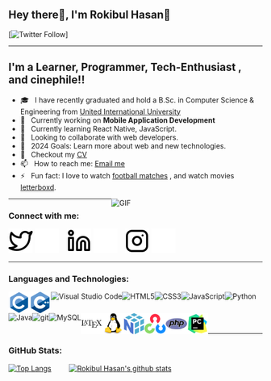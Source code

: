 ## Hey there👋, I'm Rokibul Hasan👋 



[![Twitter Follow](https://img.shields.io/twitter/follow/rokib16x?color=1DA1F2&logo=twitter&style=for-the-badge)]

---

## I'm a Learner, Programmer, Tech-Enthusiast , and cinephile!!

- 🎓 &nbsp; I have recently graduated and hold a B.Sc. in Computer Science & Engineering from <a href="https://www.uiu.ac.bd/">United International University</a>
- 🔭 &nbsp; Currently working on **Mobile Application Development**
- 🌱 &nbsp; Currently learning React Native, JavaScript.
- 👯 &nbsp; Looking to collaborate with web developers.
- 🥅 &nbsp; 2024 Goals: Learn more about web and new technologies.
- 📝 &nbsp; Checkout my [CV](https://drive.google.com/file/d/1HfUi27F3uMQ9rCAl6wZH1pj-K2CNUReS/view?usp=sharing)
- 📫 &nbsp; How to reach me: [Email me](mailto:rokibulhasanshad@gmail.com)
- ⚡ &nbsp; Fun fact: I love to watch [football matches](https://www.fcbarcelona.com/en/) , and watch movies [letterboxd](https://boxd.it/4JG4B).

<img align="right" alt="GIF" src="https://raw.githubusercontent.com/rahul-jha98/rahul-jha98/main/techstack.gif" width="300px"/>

---

### Connect with me:

[![website](./img/twitter-light.svg)](https://twitter.com/rokib16x#gh-light-mode-only)
[![website](./img/twitter-dark.svg)](https://twitter.com/rokib16x#gh-dark-mode-only)
&nbsp;&nbsp;
[![website](./img/linkedin-light.svg)](https://linkedin.com/in/rokib16x#gh-light-mode-only)
[![website](./img/linkedin-dark.svg)](https://linkedin.com/in/rokib16x#gh-dark-mode-only)
&nbsp;&nbsp;
[![website](./img/instagram-light.svg)](https://instagram.com/rokib16x#gh-light-mode-only)
[![website](./img/instagram-dark.svg)](https://instagram.com/rokib16x#gh-dark-mode-only)

---

### Languages and Technologies:

<a href="https://www.w3schools.com/c/index.php/" target="_blank"><img align="left" alt="C" height ="42px" src="https://raw.githubusercontent.com/devicons/devicon/master/icons/c/c-original.svg"/></a>
<a href="https://www.w3schools.com/cpp/default.asp" target="_blank"><img align="left" alt="C++" height ="42px" src="https://raw.githubusercontent.com/devicons/devicon/master/icons/cplusplus/cplusplus-original.svg"/></a>
<a href="https://code.visualstudio.com/" target="_blank"><img align="left" alt="Visual Studio Code" height ="42px" src="https://cdn.jsdelivr.net/gh/devicons/devicon/icons/vscode/vscode-original.svg"/></a>
<a href="https://html.com/" target="_blank"><img align="left" alt="HTML5" height ="42px" src="https://cdn.jsdelivr.net/gh/devicons/devicon/icons/html5/html5-original.svg"/></a>
<a href="https://www.w3schools.com/css/css_intro.asp" target="_blank"><img align="left" alt="CSS3" height ="42px" src="https://cdn.jsdelivr.net/gh/devicons/devicon/icons/css3/css3-original.svg"/></a>

<img align="left" alt="JavaScript" height ="42px" src="https://cdn.jsdelivr.net/gh/devicons/devicon/icons/javascript/javascript-original.svg" />
<a href="https://www.python.org" target="_blank"><img align="left" alt="Python" height ="42px" src="https://raw.githubusercontent.com/rahul-jha98/github_readme_icons/main/language_and_tools/square/python/python.svg"></a>
<a href="https://www.java.com" target="_blank"><img align="left" alt="Java" height ="42px" src="https://raw.githubusercontent.com/rahul-jha98/github_readme_icons/main/language_and_tools/square/java/java.svg"></a>
<a href="https://git-scm.com/" target="_blank"> <img src="https://raw.githubusercontent.com/rahul-jha98/github_readme_icons/main/language_and_tools/square/git-scm/git-scm.svg" align="left" alt="git" height='42px'/> </a>
<a href="https://www.mysql.com/" target="_blank"><img align="left" alt="MySQL" height ="42px" src="https://cdn.jsdelivr.net/gh/devicons/devicon/icons/mysql/mysql-original.svg" /></a>
<br>
<a href="https://latex-tutorial.com/" target="_blank"><img align="left" alt="LaTeX" height ="42px" src="https://raw.githubusercontent.com/devicons/devicon/master/icons/latex/latex-original.svg"></a>
<a href="https://www.linux.org/" target="_blank"><img align="left" alt="Linux" height ="42px" src="https://raw.githubusercontent.com/devicons/devicon/master/icons/linux/linux-original.svg"></a>
<a href="https://numpy.org/" target="_blank"><img align="left" alt="NumPy" height ="42px" src="https://raw.githubusercontent.com/devicons/devicon/master/icons/numpy/numpy-original.svg"/></a>
<a href="https://opencv.org/" target="_blank"><img align="left" alt="OpenCV" height ="42px" src="https://raw.githubusercontent.com/devicons/devicon/master/icons/opencv/opencv-original.svg"/></a>
<a href="https://www.php.net/" target="_blank"><img align="left" alt="PHP" height ="42px" src="https://raw.githubusercontent.com/devicons/devicon/master/icons/php/php-original.svg"/></a>
<a href="https://www.jetbrains.com/pycharm/" target="_blank"><img align="left" alt="PyCharm" height ="42px" src="https://raw.githubusercontent.com/devicons/devicon/master/icons/pycharm/pycharm-original.svg"/></a>

<br>
<br>
<br>

---

<div>

### GitHub Stats:


</div>

<div>

[![Top Langs](https://github-readme-stats.vercel.app/api/top-langs/?username=rokib16x&layout=compact&theme=algolia&langs_count=10&card_width=265&border_radius=20%)](https://github.com/rokib16x/github-readme-stats) &nbsp; &nbsp; &nbsp; &nbsp; [![Rokibul Hasan's github stats](https://github-readme-stats.vercel.app/api?username=rokib16x&theme=algolia&border_radius=20%)](https://github.com/rokib16x)

</div>
